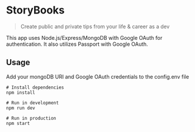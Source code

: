 # StoryBooks

> Create public and private tips from your life & career as a dev

This app uses Node.js/Express/MongoDB with Google OAuth for authentication. It also utilizes Passport with Google OAuth.

## Usage

Add your mongoDB URI and Google OAuth credentials to the config.env file

```
# Install dependencies
npm install

# Run in development
npm run dev

# Run in production
npm start
```
